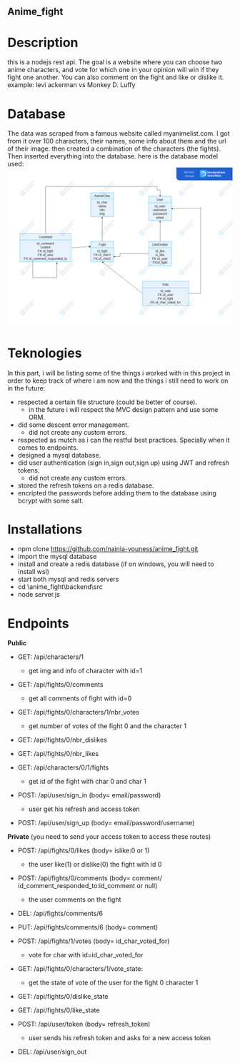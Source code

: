 ## Anime_fight
# Description
this is a nodejs rest api.
The goal is a website where you can choose two anime characters, 
and vote for which one in your opinion will win if they fight one another. 
You can also comment on the fight and like or dislike it.  
example: levi ackerman vs Monkey D. Luffy
# Database
The data was scraped from a famous website called myanimelist.com.
I got from it over 100 characters, their names, some info about them and the url of their image.
then created a combination of the characters (the fights).
Then inserted everything into the database.
here is the database model used:
![database ERD](https://github.com/nainia-youness/anime_fight/blob/main/database_ERD.png?raw=true?)
# Teknologies
In this part, i will be listing some of the things i worked with in this project in order to keep track of where i am
now and the things i still need to work on in the future:
* respected a certain file structure (could be better of course).
  * in the future i will respect the MVC design pattern and use some ORM.
* did some descent error management.
  * did not create any custom errors.
* respected as mutch as i can the restful best practices. Specially when it comes to endpoints.
* designed a mysql database.
* did user authentication (sign in,sign out,sign up) using JWT and refresh tokens.
  * did not create any custom errors.
* stored the refresh tokens on a redis database.
* encripted the passwords before adding them to the database using bcrypt with some salt.

# Installations
* npm clone https://github.com/nainia-youness/anime_fight.git
* import the mysql database
* install and create a redis database (if on windows, you will need to install wsl)
* start both mysql and redis servers
* cd \anime_fight\backend\src
* node server.js

# Endpoints

**Public**

  * GET: /api/characters/1 
    * get img and info of character with id=1

  * GET: /api/fights/0/comments
    * get all comments of fight with id=0

  * GET: /api/fights/0/characters/1/nbr_votes
    * get number of votes of the fight 0 and the character 1    

  * GET: /api/fights/0/nbr_dislikes

  * GET: /api/fights/0/nbr_likes

  * GET: /api/characters/0/1/fights
    * get id of the fight with char 0 and char 1

  * POST: /api/user/sign_in (body= email/password) 
    * user get his refresh and access token  

  * POST: /api/user/sign_up (body= email/password/username)

**Private** (you need to send your access token to access these routes)

  * POST: /api/fights/0/likes (body= islike:0 or 1)
    * the user like(1) or dislike(0) the fight with id 0

  * POST: /api/fights/0/comments (body= comment/ id_comment_responded_to:id_comment or null)
    * the user comments on the fight

  * DEL: /api/fights/comments/6

  * PUT: /api/fights/comments/6 (body= comment)

  * POST: /api/fights/1/votes (body= id_char_voted_for)
    * vote for char with id=id_char_voted_for

  * GET: /api/fights/0/characters/1/vote_state: 
    * get the state of vote of the user for the fight 0 character 1

  * GET: /api/fights/0/dislike_state

  * GET: /api/fights/0/like_state

  * POST: /api/user/token (body= refresh_token)
    * user sends his refresh token and asks for a new access token  

  * DEL: /api/user/sign_out

     

